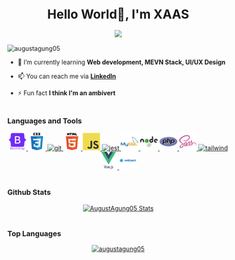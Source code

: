 <h1 align="center">Hello World👋, I'm XAAS</h1>

<p align="center">
    <img src="https://media2.giphy.com/media/v1.Y2lkPTc5MGI3NjExc2FhaWQ2N3BsbXQyNXZyMHVsYTEya3c1MHJmenJsYmVjY3lpMXpzdiZlcD12MV9pbnRlcm5hbF9naWZfYnlfaWQmY3Q9Zw/4no7ul3pa571e/giphy.webp"/>
</p>

<p align="left">
    <img src="https://komarev.com/ghpvc/?username=augustagung05&label=Visitors&color=00ad42&style=flat" alt="augustagung05"/>
</p>

- 🌱 I’m currently learning **Web development, MEVN Stack, UI/UX Design**

- 📫 You can reach me via [**LinkedIn**](https://www.linkedin.com/in/ananda-agung-styadi-a62654258/)

- ⚡ Fun fact **I think I'm an ambivert**

<h1></h1>

<div align="center">
    <h3 align="left">Languages and Tools</h3>
    <div> 
        <a href="https://getbootstrap.com" target="_blank" rel="noreferrer">
            <img src="https://raw.githubusercontent.com/devicons/devicon/master/icons/bootstrap/bootstrap-plain-wordmark.svg" alt="bootstrap" width="40" height="40"/>
        </a> 
        <a href="https://www.w3schools.com/css/" target="_blank" rel="noreferrer"> 
            <img src="https://raw.githubusercontent.com/devicons/devicon/master/icons/css3/css3-original-wordmark.svg" alt="css3" width="40" height="40"/> 
        </a> 
        <a href="https://git-scm.com/" target="_blank" rel="noreferrer"> 
            <img src="https://www.vectorlogo.zone/logos/git-scm/git-scm-icon.svg" alt="git" width="40" height="40"/> 
        </a> 
        <a href="https://www.w3.org/html/" target="_blank" rel="noreferrer"> 
            <img src="https://raw.githubusercontent.com/devicons/devicon/master/icons/html5/html5-original-wordmark.svg" alt="html5" width="40" height="40"/> 
        </a> 
        <a href="https://developer.mozilla.org/en-US/docs/Web/JavaScript" target="_blank" rel="noreferrer"> 
            <img src="https://raw.githubusercontent.com/devicons/devicon/master/icons/javascript/javascript-original.svg" alt="javascript" width="40" height="40"/> 
        </a> 
        <a href="https://jestjs.io" target="_blank" rel="noreferrer"> 
            <img src="https://www.vectorlogo.zone/logos/jestjsio/jestjsio-icon.svg" alt="jest" width="40" height="40"/> 
        </a> 
        <a href="https://www.mysql.com/" target="_blank" rel="noreferrer"> 
            <img src="https://raw.githubusercontent.com/devicons/devicon/master/icons/mysql/mysql-original-wordmark.svg" alt="mysql" width="40" height="40"/> 
        </a> 
        <a href="https://nodejs.org" target="_blank" rel="noreferrer"> 
            <img src="https://raw.githubusercontent.com/devicons/devicon/master/icons/nodejs/nodejs-original-wordmark.svg" alt="nodejs" width="40" height="40"/>
        </a> 
        <a href="https://www.php.net" target="_blank" rel="noreferrer"> 
            <img src="https://raw.githubusercontent.com/devicons/devicon/master/icons/php/php-original.svg" alt="php" width="40" height="40"/> 
        </a> 
        <a href="https://sass-lang.com" target="_blank" rel="noreferrer"> 
            <img src="https://raw.githubusercontent.com/devicons/devicon/master/icons/sass/sass-original.svg" alt="sass" width="40" height="40"/> 
        </a> 
        <a href="https://tailwindcss.com/" target="_blank" rel="noreferrer"> 
            <img src="https://www.vectorlogo.zone/logos/tailwindcss/tailwindcss-icon.svg" alt="tailwind" width="40" height="40"/> 
        </a> 
        <a href="https://vuejs.org/" target="_blank" rel="noreferrer"> 
            <img src="https://raw.githubusercontent.com/devicons/devicon/master/icons/vuejs/vuejs-original-wordmark.svg" alt="vuejs" width="40" height="40"/> 
        </a> 
        <a href="https://webpack.js.org" target="_blank" rel="noreferrer"> 
            <img src="https://raw.githubusercontent.com/devicons/devicon/d00d0969292a6569d45b06d3f350f463a0107b0d/icons/webpack/webpack-original-wordmark.svg" alt="webpack" width="40" height="40"/> 
        </a> 
    </div>
</div>

<h1></h1>

<div align="center">
    <h3 align="left">Github Stats</h3>
    <a href="https://github.com/AugustAgung05">
        <img align="center" alt="AugustAgung05 Stats" src="https://github-readme-stats.vercel.app/api?username=AugustAgung05&show_icons=true&theme=tokyonight">
    </a>
</div>

<h1></h1>

<div align="center">
    <h3 align="left">Top Languages</h3>
    <a href="https://github.com/AugustAgung05">
        <img src="https://github-readme-stats.vercel.app/api/top-langs?username=augustagung05&show_icons=true&theme=dracula&locale=en&layout=compact" alt="augustagung05"/>
    </a>
</div>